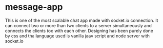# message-app
This is one of the most scalable chat app made with socket.io connection. 
It can connect two or more than two clients to a server simultaneously and connects the clients too with each other.
Designing has been purely done by css and tha language used is vanilla jaav script and node server with socket.io

